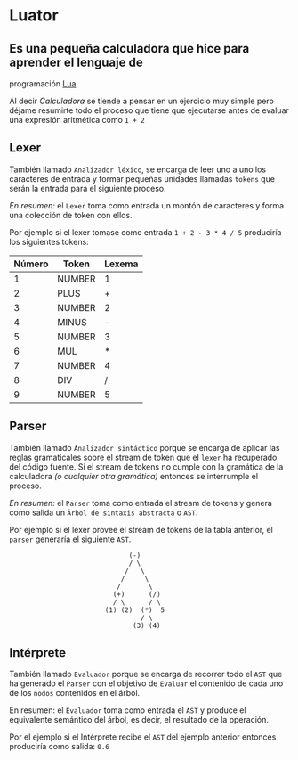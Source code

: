 # Luator

## Es una pequeña calculadora que hice para aprender el lenguaje de
programación [Lua](https://www.lua.org/).


Al decir *Calculadora* se tiende a pensar en un ejercicio muy simple pero
déjame resumirte todo el proceso que tiene que ejecutarse antes de evaluar
una expresión aritmética como `1 + 2`

## Lexer

También llamado `Analizador léxico`, se encarga de leer uno a uno los
caracteres de entrada y formar pequeñas unidades llamadas `tokens` que serán
la entrada para el siguiente proceso.

*En resumen:* el `Lexer` toma como entrada un montón de caracteres y forma una
colección de token con ellos.

Por ejemplo si el lexer tomase como entrada `1 + 2 - 3 * 4 / 5` produciría los
siguientes tokens:

| Número | Token | Lexema |
| ------ | ----- | ------ |
|   1    | NUMBER | 1 |
|   2    | PLUS | + |
|   3    | NUMBER | 2 |
|   4    | MINUS | - |
|   5    | NUMBER | 3 |
|   6    | MUL | * |
|   7    | NUMBER | 4 |
|   8    | DIV | / |
|   9    | NUMBER | 5 |

## Parser

También llamado `Analizador sintáctico` porque se encarga de aplicar las
reglas gramaticales sobre el stream de token que el `lexer` ha recuperado
del código fuente. Si el stream de tokens no cumple con la gramática de la
calculadora _(o cualquier otra gramática)_ entonces se interrumple el proceso.

*En resumen:* el `Parser` toma como entrada el stream de tokens y genera como
salida un `Árbol de sintaxis abstracta` o `AST`.

Por ejemplo si el lexer provee el stream de tokens de la tabla anterior, el 
`parser` generaría el siguiente `AST`.

								  (-)
								  / \
								 /   \
								/     \
							   /       \
							  (+)      (/)
							  / \      / \ 
							(1) (2)  (*)  5
									 / \
								   (3) (4)

## Intérprete

También llamado `Evaluador` porque se encarga de recorrer todo el `AST` que ha
generado el `Parser` con el objetivo de `Evaluar` el contenido de cada uno de
los `nodos` contenidos en el árbol.

En resumen: el `Evaluador` toma como entrada el `AST` y produce el equivalente
semántico del árbol, es decir, el resultado de la operación.

Por el ejemplo si el Intérprete recibe el `AST` del ejemplo anterior entonces
produciría como salida: `0.6`
